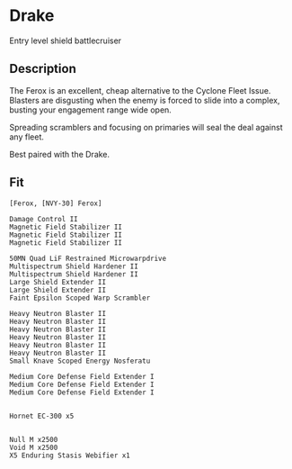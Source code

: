 # Drake
Entry level shield battlecruiser

## Description
The Ferox is an excellent, cheap alternative to the Cyclone Fleet Issue. Blasters are disgusting when the enemy is forced to slide into a complex, busting your engagement range wide open. 

Spreading scramblers and focusing on primaries will seal the deal against any fleet. 

Best paired with the Drake.

## Fit
```
[Ferox, [NVY-30] Ferox]

Damage Control II
Magnetic Field Stabilizer II
Magnetic Field Stabilizer II
Magnetic Field Stabilizer II

50MN Quad LiF Restrained Microwarpdrive
Multispectrum Shield Hardener II
Multispectrum Shield Hardener II
Large Shield Extender II
Large Shield Extender II
Faint Epsilon Scoped Warp Scrambler

Heavy Neutron Blaster II
Heavy Neutron Blaster II
Heavy Neutron Blaster II
Heavy Neutron Blaster II
Heavy Neutron Blaster II
Heavy Neutron Blaster II
Small Knave Scoped Energy Nosferatu

Medium Core Defense Field Extender I
Medium Core Defense Field Extender I
Medium Core Defense Field Extender I


Hornet EC-300 x5


Null M x2500
Void M x2500
X5 Enduring Stasis Webifier x1
```